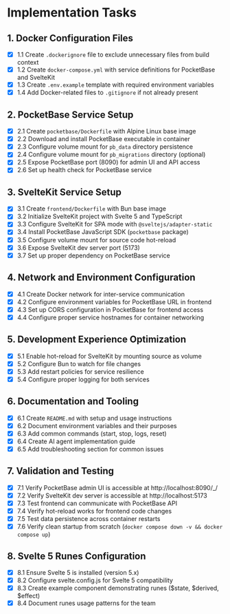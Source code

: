# Implementation Tasks

## 1. Docker Configuration Files
- [x] 1.1 Create `.dockerignore` file to exclude unnecessary files from build context
- [x] 1.2 Create `docker-compose.yml` with service definitions for PocketBase and SvelteKit
- [x] 1.3 Create `.env.example` template with required environment variables
- [x] 1.4 Add Docker-related files to `.gitignore` if not already present

## 2. PocketBase Service Setup
- [x] 2.1 Create `pocketbase/Dockerfile` with Alpine Linux base image
- [x] 2.2 Download and install PocketBase executable in container
- [x] 2.3 Configure volume mount for `pb_data` directory persistence
- [x] 2.4 Configure volume mount for `pb_migrations` directory (optional)
- [x] 2.5 Expose PocketBase port (8090) for admin UI and API access
- [x] 2.6 Set up health check for PocketBase service

## 3. SvelteKit Service Setup
- [x] 3.1 Create `frontend/Dockerfile` with Bun base image
- [x] 3.2 Initialize SvelteKit project with Svelte 5 and TypeScript
- [x] 3.3 Configure SvelteKit for SPA mode with `@sveltejs/adapter-static`
- [x] 3.4 Install PocketBase JavaScript SDK (`pocketbase` package)
- [x] 3.5 Configure volume mount for source code hot-reload
- [x] 3.6 Expose SvelteKit dev server port (5173)
- [x] 3.7 Set up proper dependency on PocketBase service

## 4. Network and Environment Configuration
- [x] 4.1 Create Docker network for inter-service communication
- [x] 4.2 Configure environment variables for PocketBase URL in frontend
- [x] 4.3 Set up CORS configuration in PocketBase for frontend access
- [x] 4.4 Configure proper service hostnames for container networking

## 5. Development Experience Optimization
- [x] 5.1 Enable hot-reload for SvelteKit by mounting source as volume
- [x] 5.2 Configure Bun to watch for file changes
- [x] 5.3 Add restart policies for service resilience
- [x] 5.4 Configure proper logging for both services

## 6. Documentation and Tooling
- [x] 6.1 Create `README.md` with setup and usage instructions
- [x] 6.2 Document environment variables and their purposes
- [x] 6.3 Add common commands (start, stop, logs, reset)
- [x] 6.4 Create AI agent implementation guide
- [x] 6.5 Add troubleshooting section for common issues

## 7. Validation and Testing
- [x] 7.1 Verify PocketBase admin UI is accessible at http://localhost:8090/_/
- [x] 7.2 Verify SvelteKit dev server is accessible at http://localhost:5173
- [x] 7.3 Test frontend can communicate with PocketBase API
- [x] 7.4 Verify hot-reload works for frontend code changes
- [x] 7.5 Test data persistence across container restarts
- [x] 7.6 Verify clean startup from scratch (`docker compose down -v && docker compose up`)

## 8. Svelte 5 Runes Configuration
- [x] 8.1 Ensure Svelte 5 is installed (version 5.x)
- [x] 8.2 Configure svelte.config.js for Svelte 5 compatibility
- [x] 8.3 Create example component demonstrating runes ($state, $derived, $effect)
- [x] 8.4 Document runes usage patterns for the team
